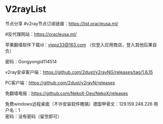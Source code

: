# V2rayList
节点分享
#v2ray节点订阅链接：https://list.oracleusa.ml/


#反代理网站：https://oracleusa.ml/


苹果翻墙软件下载id：vjppz33@163.com
（仅登入应用商店，登入其他后果自负）

密码：Gongyongid114514

v2ray安卓客户端：https://github.com/2dust/v2rayNG/releases/tag/1.6.15

PC客户端：https://github.com/2dust/v2rayN/releases

免翻墙电报：https://github.com/NekoX-Dev/NekoX/releases

免费windows远程桌面（不许安装软件瞎搞）德国甲骨文：129.159.248.226 
用户名：1  
密码：没有密码（留空即可）
